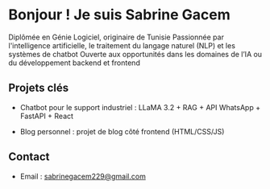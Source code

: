 # Bonjour ! Je suis Sabrine Gacem
Diplômée en Génie Logiciel, originaire de Tunisie
Passionnée par l'intelligence artificielle, le traitement du langage naturel (NLP) et les systèmes de chatbot
Ouverte aux opportunités dans les domaines de l’IA ou du développement backend et frontend

## Projets clés
- Chatbot pour le support industriel : LLaMA 3.2 + RAG + API WhatsApp + FastAPI + React

- Blog personnel : projet de blog côté frontend (HTML/CSS/JS)

## Contact
- Email : sabrinegacem229@gmail.com
